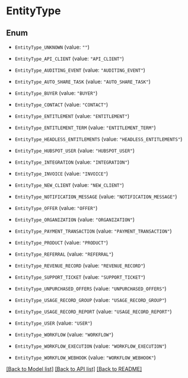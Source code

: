 # EntityType

## Enum


* `EntityType_UNKNOWN` (value: `""`)

* `EntityType_API_CLIENT` (value: `"API_CLIENT"`)

* `EntityType_AUDITING_EVENT` (value: `"AUDITING_EVENT"`)

* `EntityType_AUTO_SHARE_TASK` (value: `"AUTO_SHARE_TASK"`)

* `EntityType_BUYER` (value: `"BUYER"`)

* `EntityType_CONTACT` (value: `"CONTACT"`)

* `EntityType_ENTITLEMENT` (value: `"ENTITLEMENT"`)

* `EntityType_ENTITLEMENT_TERM` (value: `"ENTITLEMENT_TERM"`)

* `EntityType_HEADLESS_ENTITLEMENTS` (value: `"HEADLESS_ENTITLEMENTS"`)

* `EntityType_HUBSPOT_USER` (value: `"HUBSPOT_USER"`)

* `EntityType_INTEGRATION` (value: `"INTEGRATION"`)

* `EntityType_INVOICE` (value: `"INVOICE"`)

* `EntityType_NEW_CLIENT` (value: `"NEW_CLIENT"`)

* `EntityType_NOTIFICATION_MESSAGE` (value: `"NOTIFICATION_MESSAGE"`)

* `EntityType_OFFER` (value: `"OFFER"`)

* `EntityType_ORGANIZATION` (value: `"ORGANIZATION"`)

* `EntityType_PAYMENT_TRANSACTION` (value: `"PAYMENT_TRANSACTION"`)

* `EntityType_PRODUCT` (value: `"PRODUCT"`)

* `EntityType_REFERRAL` (value: `"REFERRAL"`)

* `EntityType_REVENUE_RECORD` (value: `"REVENUE_RECORD"`)

* `EntityType_SUPPORT_TICKET` (value: `"SUPPORT_TICKET"`)

* `EntityType_UNPURCHASED_OFFERS` (value: `"UNPURCHASED_OFFERS"`)

* `EntityType_USAGE_RECORD_GROUP` (value: `"USAGE_RECORD_GROUP"`)

* `EntityType_USAGE_RECORD_REPORT` (value: `"USAGE_RECORD_REPORT"`)

* `EntityType_USER` (value: `"USER"`)

* `EntityType_WORKFLOW` (value: `"WORKFLOW"`)

* `EntityType_WORKFLOW_EXECUTION` (value: `"WORKFLOW_EXECUTION"`)

* `EntityType_WORKFLOW_WEBHOOK` (value: `"WORKFLOW_WEBHOOK"`)


[[Back to Model list]](../README.md#documentation-for-models) [[Back to API list]](../README.md#documentation-for-api-endpoints) [[Back to README]](../README.md)


